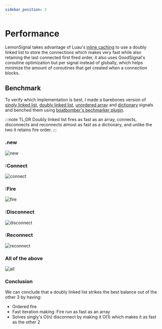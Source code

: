```yaml
---
sidebar_position: 3
---
```


# Performance
LemonSignal takes advantage of Luau's [inline caching](https://luau-lang.org/performance#inline-caching-for-table-and-global-access) to use a doubly linked list to store the connections which makes very fast while also retaining the last connected first fired order, it also uses GoodSignal's coroutine optimization but per signal instead of globally, which helps minimize the amount of coroutines that get created when a connection blocks.

## Benchmark
To verify which implementation is best, I made a barebones version of [singly linked list](https://gist.github.com/Aspecky/9bc1daa8a17d2b698d127eff24e82bf3), [doubly linked list](https://gist.github.com/Aspecky/df557c8e2f486eeb5eee4690e67da312), [unordered array](https://gist.github.com/Aspecky/fa28639259f94ce4586a069b16cf44e3) and [dictionary](https://gist.github.com/Aspecky/4cd07bc64ed1016ee6c73baad24bfb80) signals and benched them using [boatbomber's bechmarker plugin](https://boatbomber.itch.io/benchmarker).

:::note TL;DR
Doubly linked list fires as fast as an array, connects, disconnects and reconnects almost as fast as a dictionary, and unlike the two it retains fire order.
:::

### .new
![new](\benchmarks\new.png)

### :Connect
![connect](\benchmarks\connect.png)

### :Fire
![fire](\benchmarks\fire.png)

### :Disconnect
![disconnect](\benchmarks\disconnect.png)

### :Reconnect
![reconnect](\benchmarks\reconnect.png)

### All of the above
![all](\benchmarks\all.png)

### Conclusion
We can conclude that a doubly linked list strikes the best balance out of the other 3 by having:
* Ordered fire
* Fast iteration making :Fire run as fast as an array
* Solves singly's O(n) disconnect by making it O(1) which makes it as fast as the other 2